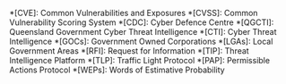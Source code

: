 *[CVE]: Common Vulnerabilities and Exposures
*[CVSS]: Common Vulnerability Scoring System
*[CDC]: Cyber Defence Centre
*[QGCTI]: Queensland Government Cyber Threat Intelligence
*[CTI]: Cyber Threat Intelligence
*[GOCs]: Government Owned Corporations
*[LGAs]: Local Government Areas
*[RFI]: Request for Information
*[TIP]: Threat Intelligence Platform
*[TLP]: Traffic Light Protocol
*[PAP]: Permissible Actions Protocol
*[WEPs]: Words of Estimative Probability
